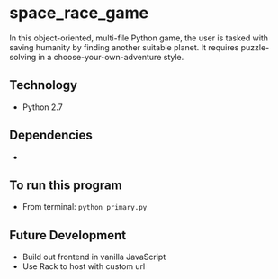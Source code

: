 # space_race_game
In this object-oriented, multi-file Python game, the user is tasked with saving humanity by finding another suitable planet.  It requires puzzle-solving in a choose-your-own-adventure style.


## Technology
* Python 2.7


## Dependencies
*


## To run this program
* From terminal: `python primary.py`


## Future Development
* Build out frontend in vanilla JavaScript
* Use Rack to host with custom url
